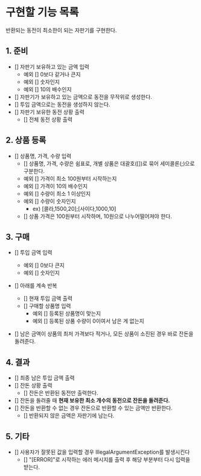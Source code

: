 # 구현할 기능 목록

반환되는 동전이 최소한이 되는 자판기를 구현한다.

## 1. 준비

- [] 자판기 보유하고 있는 금액 입력
  - 예외 [] 0보다 같거나 큰지
  - 예외 [] 숫자인지
  - 예외 [] 10의 배수인지
- [] 자판기가 보유하고 있는 금액으로 동전을 무작위로 생성한다.
- [] 투입 금액으로는 동전을 생성하지 않는다.
- [] 자판기 보유한 동전 상황 출력
  - [] 전체 동전 상황 출력

## 2. 상품 등록

- [] 상품명, 가격, 수량 입력
  - [] 상품명, 가격, 수량은 쉼표로, 개별 상품은 대괄호([])로 묶어 세미콜론(;)으로 구분한다.
  - 예외 [] 가격이 최소 100원부터 시작하는지
  - 예외 [] 가격이 10의 배수인지
  - 예외 [] 수량이 최소 1 이상인지
  - 예외 [] 수량이 숫자인지
    - ex) [콜라,1500,20];[사이다,1000,10]
  - [] 상품 가격은 100원부터 시작하며, 10원으로 나누어떨어져야 한다.

## 3. 구매

- [] 투입 금액 입력
  - 예외 [] 0보다 큰지
  - 예외 [] 숫자인지

- [] 아래를 계속 반복
  - [] 현재 투입 금액 출력
  - [] 구매할 상품명 입력
    - 예외 [] 등록된 상품명이 맞는지
    - 예외 [] 등록된 상품 수량이 0이여서 남은 게 없는지

- [] 남은 금액이 상품의 최저 가격보다 적거나, 모든 상품이 소진된 경우 바로 잔돈을 돌려준다.

## 4. 결과

- [] 최종 남은 투입 금액 출력
- [] 잔돈 상황 출력
  - [] 잔돈은 반환된 동전만 출력한다.
- [] 잔돈을 돌려줄 때 **현재 보유한 최소 개수의 동전으로 잔돈을 돌려준다.**
- [] 잔돈을 반환할 수 없는 경우 잔돈으로 반환할 수 있는 금액만 반환한다.
  - [] 반환되지 않은 금액은 자판기에 남는다.


## 5. 기타

- [] 사용자가 잘못된 값을 입력할 경우 IllegalArgumentException를 발생시킨다
  - [] "[ERROR]"로 시작하는 에러 메시지를 출력 후 해당 부분부터 다시 입력을 받는다.
